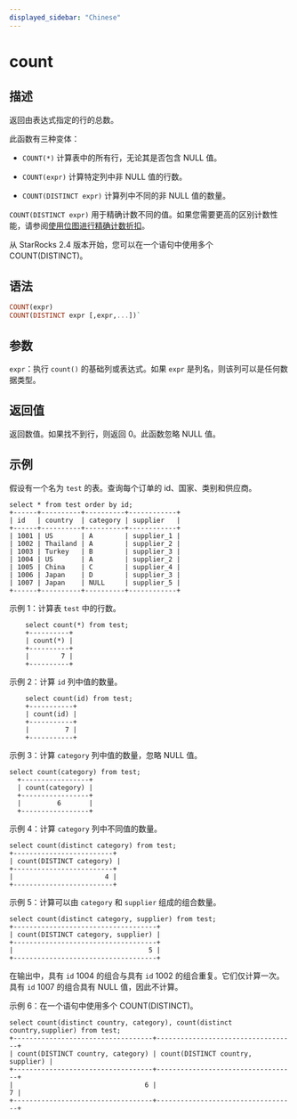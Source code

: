 ```yaml
---
displayed_sidebar: "Chinese"
---
```



# count

## 描述

返回由表达式指定的行的总数。

此函数有三种变体：

- `COUNT(*)` 计算表中的所有行，无论其是否包含 NULL 值。

- `COUNT(expr)` 计算特定列中非 NULL 值的行数。

- `COUNT(DISTINCT expr)` 计算列中不同的非 NULL 值的数量。

`COUNT(DISTINCT expr)` 用于精确计数不同的值。如果您需要更高的区别计数性能，请参阅[使用位图进行精确计数折扣](../../../using_starrocks/Using_bitmap.md)。

从 StarRocks 2.4 版本开始，您可以在一个语句中使用多个 COUNT(DISTINCT)。

## 语法

~~~Haskell
COUNT(expr)
COUNT(DISTINCT expr [,expr,...])`
~~~

## 参数

`expr`：执行 `count()` 的基础列或表达式。如果 `expr` 是列名，则该列可以是任何数据类型。

## 返回值

返回数值。如果找不到行，则返回 0。此函数忽略 NULL 值。

## 示例

假设有一个名为 `test` 的表。查询每个订单的 id、国家、类别和供应商。

~~~Plain
select * from test order by id;
+------+----------+----------+------------+
| id   | country  | category | supplier   |
+------+----------+----------+------------+
| 1001 | US       | A        | supplier_1 |
| 1002 | Thailand | A        | supplier_2 |
| 1003 | Turkey   | B        | supplier_3 |
| 1004 | US       | A        | supplier_2 |
| 1005 | China    | C        | supplier_4 |
| 1006 | Japan    | D        | supplier_3 |
| 1007 | Japan    | NULL     | supplier_5 |
+------+----------+----------+------------+
~~~

示例 1：计算表 `test` 中的行数。

~~~Plain
    select count(*) from test;
    +----------+
    | count(*) |
    +----------+
    |        7 |
    +----------+
~~~

示例 2：计算 `id` 列中值的数量。

~~~Plain
    select count(id) from test;
    +-----------+
    | count(id) |
    +-----------+
    |         7 |
    +-----------+
~~~

示例 3：计算 `category` 列中值的数量，忽略 NULL 值。

~~~Plain
select count(category) from test;
  +-----------------+
  | count(category) |
  +-----------------+
  |         6       |
  +-----------------+
~~~

示例 4：计算 `category` 列中不同值的数量。

~~~Plain
select count(distinct category) from test;
+-------------------------+
| count(DISTINCT category) |
+-------------------------+
|                       4 |
+-------------------------+
~~~

示例 5：计算可以由 `category` 和 `supplier` 组成的组合数量。

~~~Plain
select count(distinct category, supplier) from test;
+------------------------------------+
| count(DISTINCT category, supplier) |
+------------------------------------+
|                                  5 |
+------------------------------------+
~~~

在输出中，具有 `id` 1004 的组合与具有 `id` 1002 的组合重复。它们仅计算一次。具有 `id` 1007 的组合具有 NULL 值，因此不计算。

示例 6：在一个语句中使用多个 COUNT(DISTINCT)。

~~~Plain
select count(distinct country, category), count(distinct country,supplier) from test;
+-----------------------------------+-----------------------------------+
| count(DISTINCT country, category) | count(DISTINCT country, supplier) |
+-----------------------------------+-----------------------------------+
|                                 6 |                                 7 |
+-----------------------------------+-----------------------------------+
~~~
